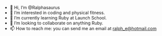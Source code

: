 - 👋 Hi, I’m @Ralphasaurus
- 👀 I’m interested in coding and physical fitness.
- 🌱 I’m currently learning Ruby at Launch School.
- 💞️ I’m looking to collaborate on anything Ruby.
- 📫 How to reach me: you can send me an email at ralph_e@hotmail.com

<!---
Ralphasaurus/Ralphasaurus is a ✨ special ✨ repository because its `README.md` (this file) appears on your GitHub profile.
You can click the Preview link to take a look at your changes.
--->
